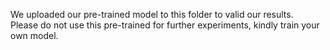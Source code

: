 We uploaded our pre-trained model to this folder to valid our results.  
Please do not use this pre-trained for further experiments, kindly train your own model.
